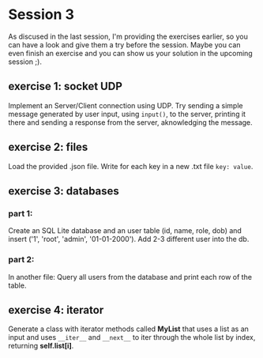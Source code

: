 # Session 3

As discused in the last session, I'm providing the exercises earlier, so you can have a look and give them a try before the session. Maybe you can even finish an exercise and you can show us your solution in the upcoming session ;).

## exercise 1: socket UDP

Implement an Server/Client connection using UDP. Try sending a simple message generated by user input, using `input()`, to the server, printing it there and sending a response from the server, aknowledging the message.

## exercise 2: files

Load the provided .json file.
Write for each key in a new .txt file `key: value`.

## exercise 3: databases

### part 1:

Create an SQL Lite database and an user table (id, name, role, dob) and insert ('1', 'root', 'admin', '01-01-2000'). Add 2-3 different user into the db.

### part 2:

In another file: Query all users from the database and print each row of the table.

## exercise 4: iterator

Generate a class with iterator methods called **MyList** that uses a list as an input and uses `__iter__` and `__next__` to iter through the whole list by index, returning  **self.list[i]**.